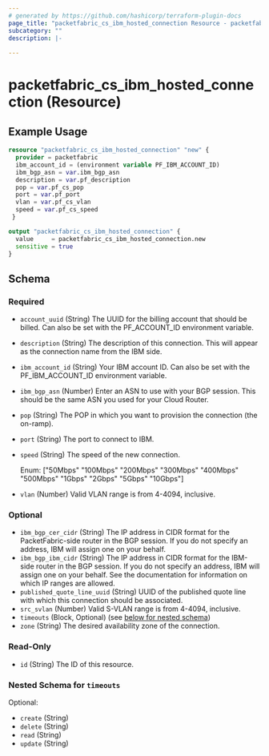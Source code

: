 ```yaml
---
# generated by https://github.com/hashicorp/terraform-plugin-docs
page_title: "packetfabric_cs_ibm_hosted_connection Resource - packetfabric"
subcategory: ""
description: |-
  
---
```


# packetfabric_cs_ibm_hosted_connection (Resource)



## Example Usage

```terraform
resource "packetfabric_cs_ibm_hosted_connection" "new" {
  provider = packetfabric
  ibm_account_id = (environment variable PF_IBM_ACCOUNT_ID)
  ibm_bgp_asn = var.ibm_bgp_asn
  description = var.pf_description
  pop = var.pf_cs_pop
  port = var.pf_port
  vlan = var.pf_cs_vlan
  speed = var.pf_cs_speed
 }

output "packetfabric_cs_ibm_hosted_connection" {
  value     = packetfabric_cs_ibm_hosted_connection.new
  sensitive = true
}
```

<!-- schema generated by tfplugindocs -->
## Schema

### Required

- `account_uuid` (String) The UUID for the billing account that should be billed. Can also be set with the PF_ACCOUNT_ID environment variable.
- `description` (String) The description of this connection. This will appear as the connection name from the IBM side.
- `ibm_account_id` (String) Your IBM account ID. Can also be set with the PF_IBM_ACCOUNT_ID environment variable.
- `ibm_bgp_asn` (Number) Enter an ASN to use with your BGP session. This should be the same ASN you used for your Cloud Router.
- `pop` (String) The POP in which you want to provision the connection (the on-ramp).
- `port` (String) The port to connect to IBM.
- `speed` (String) The speed of the new connection.

	Enum: ["50Mbps" "100Mbps" "200Mbps" "300Mbps" "400Mbps" "500Mbps" "1Gbps" "2Gbps" "5Gbps" "10Gbps"]
- `vlan` (Number) Valid VLAN range is from 4-4094, inclusive.

### Optional

- `ibm_bgp_cer_cidr` (String) The IP address in CIDR format for the PacketFabric-side router in the BGP session. If you do not specify an address, IBM will assign one on your behalf.
- `ibm_bgp_ibm_cidr` (String) The IP address in CIDR format for the IBM-side router in the BGP session. If you do not specify an address, IBM will assign one on your behalf. See the documentation for information on which IP ranges are allowed.
- `published_quote_line_uuid` (String) UUID of the published quote line with which this connection should be associated.
- `src_svlan` (Number) Valid S-VLAN range is from 4-4094, inclusive.
- `timeouts` (Block, Optional) (see [below for nested schema](#nestedblock--timeouts))
- `zone` (String) The desired availability zone of the connection.

### Read-Only

- `id` (String) The ID of this resource.

<a id="nestedblock--timeouts"></a>
### Nested Schema for `timeouts`

Optional:

- `create` (String)
- `delete` (String)
- `read` (String)
- `update` (String)


